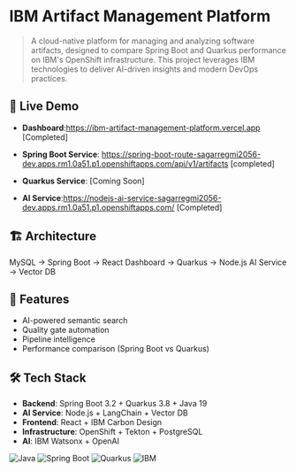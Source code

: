 # IBM Artifact Management Platform

> A cloud-native platform for managing and analyzing software artifacts, designed to compare Spring Boot and Quarkus performance on IBM's OpenShift infrastructure. This project leverages IBM technologies to deliver AI-driven insights and modern DevOps practices.

## 🚀 Live Demo
- **Dashboard**:https://ibm-artifact-management-platform.vercel.app [Completed]
- **Spring Boot Service**: https://spring-boot-route-sagarregmi2056-dev.apps.rm1.0a51.p1.openshiftapps.com/api/v1/artifacts [completed]

- **Quarkus Service**: [Coming Soon]
- **AI Service**:https://nodejs-ai-service-sagarregmi2056-dev.apps.rm1.0a51.p1.openshiftapps.com/ [Completed]

## 🏗️ Architecture
MySQL → Spring Boot → React Dashboard
→ Quarkus → Node.js AI Service → Vector DB

## 🎯 Features
- AI-powered semantic search
- Quality gate automation  
- Pipeline intelligence
- Performance comparison (Spring Boot vs Quarkus)

## 🛠️ Tech Stack
- **Backend**: Spring Boot 3.2 + Quarkus 3.8 + Java 19
- **AI Service**: Node.js + LangChain + Vector DB
- **Frontend**: React + IBM Carbon Design
- **Infrastructure**: OpenShift + Tekton + PostgreSQL
- **AI**: IBM Watsonx + OpenAI

![Java](https://img.shields.io/badge/Java-19-blue)
![Spring Boot](https://img.shields.io/badge/Spring_Boot-3.2-green)
![Quarkus](https://img.shields.io/badge/Quarkus-3.8-red)
![IBM](https://img.shields.io/badge/IBM-OpenShift-blue)
